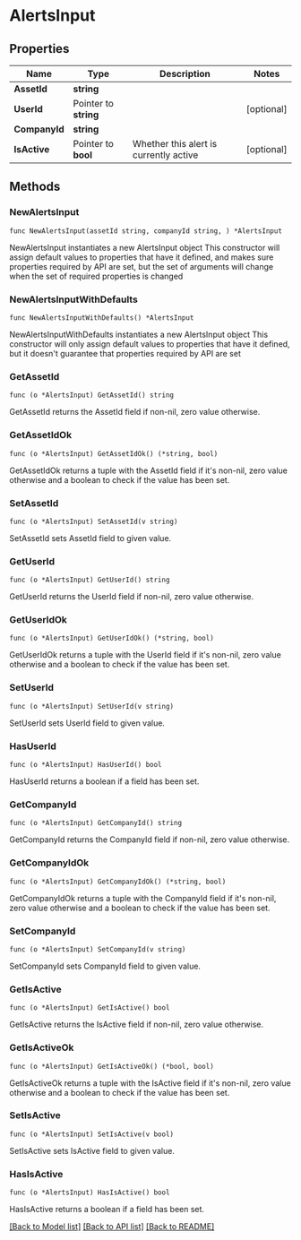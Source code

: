 # AlertsInput

## Properties

Name | Type | Description | Notes
------------ | ------------- | ------------- | -------------
**AssetId** | **string** |  | 
**UserId** | Pointer to **string** |  | [optional] 
**CompanyId** | **string** |  | 
**IsActive** | Pointer to **bool** | Whether this alert is currently active | [optional] 

## Methods

### NewAlertsInput

`func NewAlertsInput(assetId string, companyId string, ) *AlertsInput`

NewAlertsInput instantiates a new AlertsInput object
This constructor will assign default values to properties that have it defined,
and makes sure properties required by API are set, but the set of arguments
will change when the set of required properties is changed

### NewAlertsInputWithDefaults

`func NewAlertsInputWithDefaults() *AlertsInput`

NewAlertsInputWithDefaults instantiates a new AlertsInput object
This constructor will only assign default values to properties that have it defined,
but it doesn't guarantee that properties required by API are set

### GetAssetId

`func (o *AlertsInput) GetAssetId() string`

GetAssetId returns the AssetId field if non-nil, zero value otherwise.

### GetAssetIdOk

`func (o *AlertsInput) GetAssetIdOk() (*string, bool)`

GetAssetIdOk returns a tuple with the AssetId field if it's non-nil, zero value otherwise
and a boolean to check if the value has been set.

### SetAssetId

`func (o *AlertsInput) SetAssetId(v string)`

SetAssetId sets AssetId field to given value.


### GetUserId

`func (o *AlertsInput) GetUserId() string`

GetUserId returns the UserId field if non-nil, zero value otherwise.

### GetUserIdOk

`func (o *AlertsInput) GetUserIdOk() (*string, bool)`

GetUserIdOk returns a tuple with the UserId field if it's non-nil, zero value otherwise
and a boolean to check if the value has been set.

### SetUserId

`func (o *AlertsInput) SetUserId(v string)`

SetUserId sets UserId field to given value.

### HasUserId

`func (o *AlertsInput) HasUserId() bool`

HasUserId returns a boolean if a field has been set.

### GetCompanyId

`func (o *AlertsInput) GetCompanyId() string`

GetCompanyId returns the CompanyId field if non-nil, zero value otherwise.

### GetCompanyIdOk

`func (o *AlertsInput) GetCompanyIdOk() (*string, bool)`

GetCompanyIdOk returns a tuple with the CompanyId field if it's non-nil, zero value otherwise
and a boolean to check if the value has been set.

### SetCompanyId

`func (o *AlertsInput) SetCompanyId(v string)`

SetCompanyId sets CompanyId field to given value.


### GetIsActive

`func (o *AlertsInput) GetIsActive() bool`

GetIsActive returns the IsActive field if non-nil, zero value otherwise.

### GetIsActiveOk

`func (o *AlertsInput) GetIsActiveOk() (*bool, bool)`

GetIsActiveOk returns a tuple with the IsActive field if it's non-nil, zero value otherwise
and a boolean to check if the value has been set.

### SetIsActive

`func (o *AlertsInput) SetIsActive(v bool)`

SetIsActive sets IsActive field to given value.

### HasIsActive

`func (o *AlertsInput) HasIsActive() bool`

HasIsActive returns a boolean if a field has been set.


[[Back to Model list]](../README.md#documentation-for-models) [[Back to API list]](../README.md#documentation-for-api-endpoints) [[Back to README]](../README.md)


